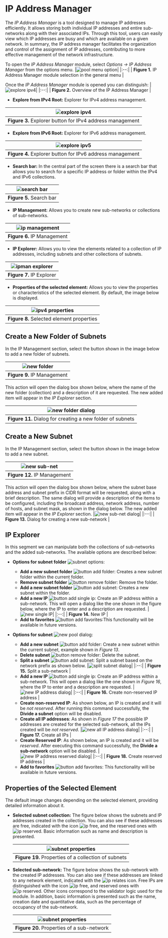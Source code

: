 # IP Address Manager

The *IP Address Manager* is a tool designed to manage IP addresses efficiently. It allows storing both individual IP addresses and entire sub-networks along with their associated IPs. Through this tool, users can easily view which IP addresses are busy and which are available on a given network. In summary, the IP address manager facilitates the organization and control of the assignment of IP addresses, contributing to more effective management of the network infrastructure.

To open the *IP Address Manager* module, select *Options -> IP Address Manager* from the options menu.
|![pool menu option](images/menu-option.png)|
|:--:|
| **Figure 1.** IP Address Manager module selection in the general menu |

Once the *IP Address Manager* module is opened you can distinguish:
|![explore ipv4](images/ipman-main.png)|
|:--:|
| **Figure 2.** Overview of the IP Address Manager |

* **Explore from IPv4 Root:** Explorer for IPv4 address management.

|![explore ipv4](images/explore-ipv4.png)|
|:--:|
| **Figure 3.** Explorer button for IPv4 address management |

* **Explore from IPv6 Root:** Explorer for IPv6 address management.

|![explore ipv5](images/explore-ipv5.png)|
|:--:|
| **Figure 4.** Explorer button for IPv6 address management |

* **Search bar:** In the central part of the screen there is a search bar that allows you to search for a specific IP address or folder within the IPv4 and IPv6 collections.

|![search bar](images/search-bar.png)|
|:--:|
| **Figure 5.** Search bar |

* **IP Management:** Allows you to create new sub-networks or collections of sub-networks.

|![ip management](images/ip-management.png)|
|:--:|
| **Figure 6.** IP Management |

* **IP Explorer:** Allows you to view the elements related to a collection of IP addresses, including subnets and other collections of subnets.

|![ipman explorer](images/ipman-explorer.png)|
|:--:|
| **Figure 7.** IP Explorer |

* **Properties of the selected element:** Allows you to view the properties or characteristics of the selected element. By default, the image below is displayed.

|![ipv4 properties](images/ipv4-properties.png)|
|:--:|
| **Figure 8.** Selected element properties |

## Create a New Folder of Subnets

In the IP Management section, select the button shown in the image below to add a new folder of subnets.

|![new folder](images/ipman-new-folder.png)|
|:--:|
| **Figure 9.** IP Management |

This action will open the dialog box shown below, where the name of the new folder (collection) and a description of it are requested. The new added item will appear in the *IP Explorer* section.

|![new folder dialog](images/ipman-new-folder-dialog.png)|
|:--:|
| **Figure 11.** Dialog for creating a new folder of subnets |

## Create a New Subnet

In the IP Management section, select the button shown in the image below to add a new subnet.

|![new sub-net](images/ipman-new-subnet.png)|
|:--:|
| **Figure 12.** IP Management |

This action will open the dialog box shown below, where the subnet base address and subnet prefix in CIDR format will be requested, along with a brief description. The same dialog will provide a description of the items to be configured, including the broadcast address, network address, number of hosts, and subnet mask, as shown in the dialog below. The new added item will appear in the *IP Explorer* section.
|![new sub-net dialog](images/ipman-new-subnet-dialog.png)|
|:--:|
| **Figure 13.** Dialog for creating a new sub-network |

## IP Explorer

In this segment we can manipulate both the collections of sub-networks and the added sub-networks. The available options are described below:

* **Options for subnet folder** ![subnet options](images/menu-pool-subred.png):
  * **Add a new subnet folder** ![button add folder](images/add-folder-button.png): Creates a new subnet folder
  within the current folder.
  * **Remove subnet folder** ![button remove folder](images/remove-folder-button.png): Remove the folder.
  * **Add a new subnet folder** ![button add subnet](images/add-subnet-button.png): Creates a new subnet within the folder.
  * **Add a new IP** ![button add single ip](images/add-single-ip-button.png): Create an IP address within a sub-network. This will open a dialog like the one shown in the figure below, where the IP to enter and a description are requested.
    |![new single IP](images/new-single-ip-dialog.png)|
    |:--:|
    | **Figure 14.** New IP |
  * **Add to favorites** ![button add favorites](images/add-to-favorites.png):This functionality will be available in future versions.

* **Options for subnet** ![new pool dialog](images/menu-subred.png):
  * **Add a new subnet** ![button add folder](images/add-subnet-button.png): Create a new subnet within the current subnet, example shown in *Figure 13*.
  * **Delete subnet** ![button remove folder](images/del-subnet.png): Delete the subnet.
  * **Split a subnet** ![button add subnet](images/split-subnet.png): Split a subnet based on the network prefix as shown below.
    |![split subnet dialog](images/split-subnet-dialog.png)|
    |:--:|
    | **Figure 15.** Split a sub-network |
  * **Add a new IP** ![button add single ip](images/add-single-ip-button.png): Create an IP address within a sub-network. This will open a dialog like the one shown in *Figure 16*, where the IP to enter and a description are requested.
    |![new IP address dialog](images/add-ip-dialog.png)|
    |:--:|
    | **Figure 16.** Create non-reserved IP address |
  * **Create non-reserved IP**: As shown below, an IP is created and it will be *not reserved*. After running this command successfully, the **Divide a subnet** option will be disabled.
  * **Create all IP addresses**: As shown in *Figure 17* the possible IP addresses are created for the selected sub-network, all the IPs created will be *not reserved*.
    |![new all IP address dialog](images/add-ip-all-dialog.png)|
    |:--:|
    | **Figure 17.** Create all IPs |
  * **Create Reserved IP**: As shown below, an IP is created and it will be *reserved*. After executing this command successfully, the **Divide a sub-network** option will be disabled.
    |![new IP address reserved dialog](images/add-ip-reserved-dialog.png)|
    |:--:|
    | **Figure 18.** Create reserved IP address |
  * **Add to favorites** ![button add favorites](images/add-to-favorites.png): This functionality will be available in future versions.

## Properties of the Selected Element

The default image changes depending on the selected element, providing detailed information about it.

* **Selected subnet collection:** The figure below shows the subnets and IP addresses created in the collection. You can also see if these addresses are free, indicated with the icon ![ip free](images/free-IP.png), and the reserved ones with ![ip reserved](images/reserved-ip.png). Basic information such as name and description is presented.

  |![subnet properties](images/selected-subnet-collection.png)|
  |:--:|
  | **Figure 19.** Properties of a collection of subnets |

* **Selected sub-network:** The figure below shows the sub-network with the created IP addresses. You can also see if these addresses are linked to any network element, indicated with the ![ip relates](images/ip-related.png) icon. Free IPs are distinguished with the icon ![ip free](images/free-IP.png), and reserved ones with ![ip reserved](images/reserved-ip.png). Other icons correspond to the validator logic used for the module. In addition, basic information is presented such as the name, creation date and quantitative data, such as the percentage of occupancy of the sub-network.

  |![subnet properties](images/subnet-properties.png)|
  |:--:|
  | **Figure 20.** Properties of a sub-network |
